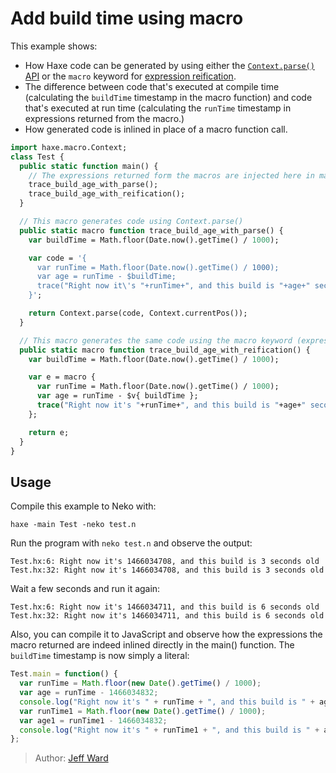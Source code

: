 [tags]: / "expression-macro"

# Add build time using macro

This example shows:

- How Haxe code can be generated by using either the
[`Context.parse()` API](http://api.haxe.org/haxe/macro/Context.html#parse) or the `macro` keyword for [expression reification](http://haxe.org/manual/macro-reification-expression.html).
- The difference between code that's executed at compile time (calculating the `buildTime` timestamp in the macro function) and code that's executed at run time (calculating the `runTime` timestamp in expressions returned from the macro.) 
- How generated code is inlined in place of a macro function call.

```haxe
import haxe.macro.Context;
class Test {
  public static function main() {
    // The expressions returned form the macros are injected here in main()
    trace_build_age_with_parse();
    trace_build_age_with_reification();
  }

  // This macro generates code using Context.parse()
  public static macro function trace_build_age_with_parse() {
    var buildTime = Math.floor(Date.now().getTime() / 1000);

    var code = '{
      var runTime = Math.floor(Date.now().getTime() / 1000);
      var age = runTime - $buildTime;
      trace("Right now it\'s "+runTime+", and this build is "+age+" seconds old");
    }';

    return Context.parse(code, Context.currentPos());
  }

  // This macro generates the same code using the macro keyword (expressions reification)
  public static macro function trace_build_age_with_reification() {
    var buildTime = Math.floor(Date.now().getTime() / 1000);

    var e = macro {
      var runTime = Math.floor(Date.now().getTime() / 1000);
      var age = runTime - $v{ buildTime };
      trace("Right now it's "+runTime+", and this build is "+age+" seconds old");
    };

    return e;
  }
}
```

## Usage

Compile this example to Neko with:

```hxml
haxe -main Test -neko test.n
```

Run the program with `neko test.n` and observe the output:

```
Test.hx:6: Right now it's 1466034708, and this build is 3 seconds old
Test.hx:32: Right now it's 1466034708, and this build is 3 seconds old
```

Wait a few seconds and run it again:

```
Test.hx:6: Right now it's 1466034711, and this build is 6 seconds old
Test.hx:32: Right now it's 1466034711, and this build is 6 seconds old
```

Also, you can compile it to JavaScript and observe how the expressions the macro returned
are indeed inlined directly in the main() function. The `buildTime` timestamp is now
simply a literal:

```js
Test.main = function() {
  var runTime = Math.floor(new Date().getTime() / 1000);
  var age = runTime - 1466034832;
  console.log("Right now it's " + runTime + ", and this build is " + age + " seconds old");
  var runTime1 = Math.floor(new Date().getTime() / 1000);
  var age1 = runTime1 - 1466034832;
  console.log("Right now it's " + runTime1 + ", and this build is " + age1 + " seconds old");
};
```

> Author: [Jeff Ward](https://github.com/jcward)
